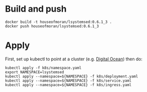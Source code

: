 # Build and push

    docker build -t houseofmoran/lsystemsed:0.6.1_3 .
    docker push houseofmoran/lsystemsed:0.6.1_3

# Apply

First, set up kubectl to point at a cluster (e.g. [Digital Ocean](https://github.com/mikemoraned/k8s-clusters/blob/master/do/README.md)) then do:

    kubectl apply -f k8s/namespace.yaml
    export NAMESPACE=lsystemsed
    kubectl apply --namespace=${NAMESPACE} -f k8s/deployment.yaml
    kubectl apply --namespace=${NAMESPACE} -f k8s/service.yaml
    kubectl apply --namespace=${NAMESPACE} -f k8s/ingress.yaml
